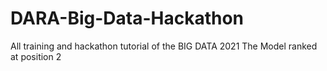 # DARA-Big-Data-Hackathon
All training and hackathon tutorial of the BIG DATA 2021
The Model ranked at position 2
